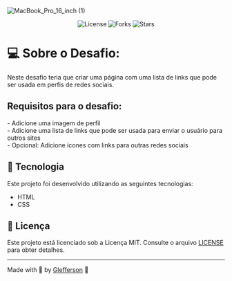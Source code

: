 ![MacBook_Pro_16_inch (1)](https://user-images.githubusercontent.com/62262162/180667485-72293d5e-35ff-4ed1-a46c-74d7357a0d48.png)

<p align="center">
  <img  src="https://img.shields.io/static/v1?label=license&message=MIT" alt="License">
  
  <img src="https://img.shields.io/github/forks/birobirobiro/lista-de-presenca?label=forks&message=MIT" alt="Forks">

  <img src="https://img.shields.io/github/stars/birobirobiro/lista-de-presenca?label=stars&message=MIT" alt="Stars">
</p>

<h1>💻 Sobre o Desafio:</h1>
<p>Neste desafio teria que criar uma página com uma lista de links que pode ser usada em perfis de redes sociais.</p>

<h2>Requisitos para o desafio:</h2>
<p>
- Adicione uma imagem de perfil<br>
- Adicione uma lista de links que pode ser usada para enviar o usuário para outros sites<br>
- Opcional: Adicione ícones com links para outras redes sociais
</p>


## 🧪 Tecnologia

Este projeto foi desenvolvido utilizando as seguintes tecnologias:

- HTML
- CSS

## 📝 Licença

Este projeto está licenciado sob a Licença MIT. Consulte o arquivo [LICENSE](LICENSE) para obter detalhes.

---

Made with 💜 by [Glefferson](https://www.gleffersonvicente.com.br) 👋
